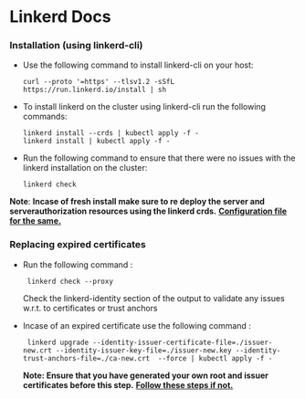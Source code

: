 # Linkerd Docs 


### Installation (using linkerd-cli)


 - Use the following command to install linkerd-cli on your host: 

       curl --proto '=https' --tlsv1.2 -sSfL https://run.linkerd.io/install | sh

 - To install linkerd on the cluster using linkerd-cli run the following commands:

       linkerd install --crds | kubectl apply -f -
       linkerd install | kubectl apply -f -

 - Run the following command to ensure that there were no issues with the linkerd installation on the cluster:

       linkerd check


**Note**: **Incase of fresh install make sure to re deploy the server and serverauthorization resources using the linkerd crds.** [**Configuration file for the same.**](https://codehub.mitsogo.com/dlp/services/dlp/-/blob/develop/.deployment/mtls/dlp_policies.yaml) 

 

### Replacing expired certificates


- Run the following command : 

       linkerd check --proxy 
  Check the linkerd-identity section of the output to validate any issues w.r.t. to certificates or trust anchors

- Incase of an expired certificate use the following command :

       linkerd upgrade --identity-issuer-certificate-file=./issuer-new.crt --identity-issuer-key-file=./issuer-new.key --identity-trust-anchors-file=./ca-new.crt  --force | kubectl apply -f -
   **Note: Ensure that you have generated your own root and issuer certificates before this step.** [**Follow these steps if not.**](https://linkerd.io/2.14/tasks/generate-certificates/#generating-the-certificates-with-step)

